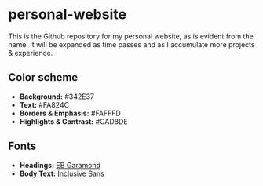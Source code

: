 # personal-website

This is the Github repository for my personal website, as is evident from the name. It will be expanded as time passes and as I accumulate more projects & experience.

## Color scheme
- **Background:** #342E37 
- **Text:** #FA824C
- **Borders & Emphasis:** #FAFFFD
- **Highlights & Contrast:** #CAD8DE

## Fonts
- **Headings:** [EB Garamond](https://fonts.google.com/specimen/EB+Garamond?preview.text=uganda%20airlines%20provides%20terrible%20service&preview.text_type=custom)
- **Body Text:** [Inclusive Sans](https://fonts.google.com/specimen/Inclusive+Sans?preview.text=uganda%20airlines%20provides&preview.size=16&preview.text_type=custom&stroke=Sans+Serif)
